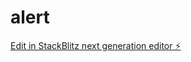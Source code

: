 # alert

[Edit in StackBlitz next generation editor ⚡️](https://stackblitz.com/~/github.com/zuccatoagustin84/alert)
